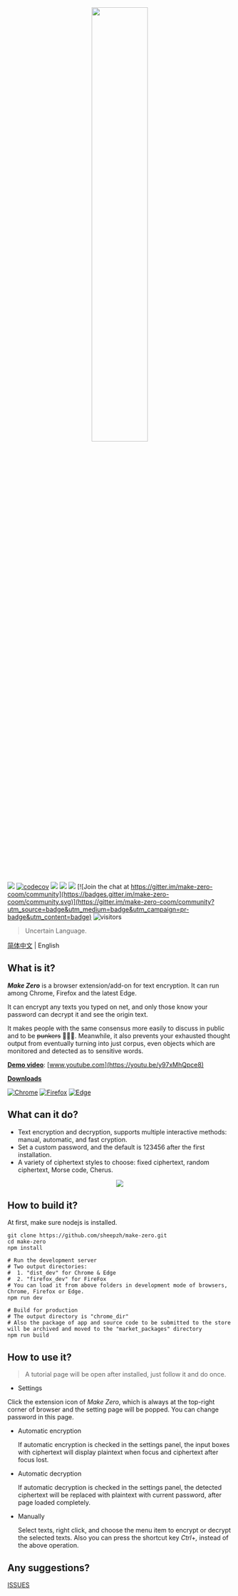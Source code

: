 <div align="center">
	<img src="./doc/img/banner.jpeg" width="50%">
</div>

[![](https://travis-ci.com/sheepzh/make-zero.svg?branch=main&status=passed)](https://travis-ci.com/sheepzh/make-zero.svg?branch=main&status=passed)
[![codecov](https://codecov.io/gh/sheepzh/make-zero/branch/main/graph/badge.svg?token=S98QSBSKCR&style=flat-square)](https://codecov.io/gh/sheepzh/make-zero)
[![](https://img.shields.io/github/license/sheepzh/make-zero)](https://github.com/sheepzh/make-zero/blob/main/LICENSE)
[![](https://img.shields.io/badge/license-Anti%20996-blue)](https://github.com/996icu/996.ICU)
[![](https://img.shields.io/github/v/release/sheepzh/make-zero)](https://github.com/sheepzh/make-zero/releases) [![Join the chat at https://gitter.im/make-zero-coom/community](https://badges.gitter.im/make-zero-coom/community.svg)](https://gitter.im/make-zero-coom/community?utm_source=badge&utm_medium=badge&utm_campaign=pr-badge&utm_content=badge)
![visitors](https://visitor-badge.glitch.me/badge?page_id=sheepzh.make-zero)

> Uncertain Language.

[简体中文](./README.md) | English

## What is it?

<b><i>Make Zero</i></b> is a browser extension/add-on for text encryption. It can run among Chrome, Firefox and the latest Edge.

It can encrypt any texts you typed on net, and only those know your password can decrypt it and see the origin text.

It makes people with the same consensus more easily to discuss in public and to be ~~punkers~~ 🐶🐶🐶. Meanwhile, it also prevents your exhausted thought output from eventually turning into just corpus, even objects which are monitored and detected as to sensitive words.

<u>**Demo video**</u>: [www.youtube.com](https://youtu.be/y97xMhQpce8)

<u>**Downloads**</u>

[![Chrome](https://img.shields.io/chrome-web-store/v/ihpcojcdiclghnggnlkcinbmfpomefcc?label=Google%20Chrome)](https://chrome.google.com/webstore/detail/%E7%BD%91%E8%B4%B9%E5%BE%88%E8%B4%B5-%E4%B8%8A%E7%BD%91%E6%97%B6%E9%97%B4%E7%BB%9F%E8%AE%A1/ihpcojcdiclghnggnlkcinbmfpomefcc?hl=zh-CN)
[![Firefox](https://img.shields.io/amo/v/2688458?color=green&label=Mozilla%20Firefox)](https://addons.mozilla.org/zh-CN/firefox/addon/make-zero/)
[![Edge](https://img.shields.io/badge/dynamic/json?label=Microsoft%20Edge&query=%24.version&url=https%3A%2F%2Fmicrosoftedge.microsoft.com%2Faddons%2Fgetproductdetailsbycrxid%2Fgkjmpdoddilgcfoeokeajfecogaaocol)](https://microsoftedge.microsoft.com/addons/detail/timer-running-browsin/gkjmpdoddilgcfoeokeajfecogaaocol)

## What can it do?

- Text encryption and decryption, supports multiple interactive methods: manual, automatic, and fast cryption.
- Set a custom password, and the default is 123456 after the first installation.
- A variety of ciphertext styles to choose: fixed ciphertext, random ciphertext, Morse code, Cherus.

<div align="center">
  <img src="./doc/img/use-in-douban.gif">
</div>

## How to build it?

At first, make sure nodejs is installed.

```shell
git clone https://github.com/sheepzh/make-zero.git
cd make-zero
npm install

# Run the development server
# Two output directories:
#  1. "dist_dev" for Chrome & Edge
#  2. "firefox_dev" for FireFox
# You can load it from above folders in development mode of browsers, Chrome, Firefox or Edge.
npm run dev

# Build for production
# The output directory is "chrome_dir"
# Also the package of app and source code to be submitted to the store will be archived and moved to the "market_packages" directory
npm run build
```

## How to use it?

> A tutorial page will be open after installed, just follow it and do once.

- Settings

Click the extension icon of <i>Make Zero</i>, which is always at the top-right corner of browser and the setting page will be popped. You can change password in this page.

- Automatic encryption

  If automatic encryption is checked in the settings panel, the input boxes with ciphertext will display plaintext when focus and ciphertext after focus lost.

- Automatic decryption

  If automatic decryption is checked in the settings panel, the detected ciphertext will be replaced with plaintext with current password, after page loaded completely.

- Manually

  Select texts, right click, and choose the menu item to encrypt or decrypt the selected texts. Also you can press the shortcut key <i>Ctrl</i>+<i>,</i> instead of the above operation.

## Any suggestions?

[ISSUES](https://github.com/sheepzh/make-zero/issues/new)
